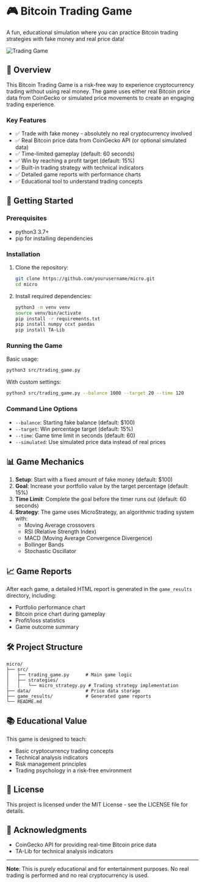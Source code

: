 # 🎮 Bitcoin Trading Game

A fun, educational simulation where you can practice Bitcoin trading strategies with fake money and real price data!

![Trading Game](docs/trading_game_screenshot.png)

## 📝 Overview

This Bitcoin Trading Game is a risk-free way to experience cryptocurrency trading without using real money. The game uses either real Bitcoin price data from CoinGecko or simulated price movements to create an engaging trading experience.

### Key Features

- ✅ Trade with fake money - absolutely no real cryptocurrency involved
- ✅ Real Bitcoin price data from CoinGecko API (or optional simulated data)
- ✅ Time-limited gameplay (default: 60 seconds)
- ✅ Win by reaching a profit target (default: 15%)
- ✅ Built-in trading strategy with technical indicators
- ✅ Detailed game reports with performance charts
- ✅ Educational tool to understand trading concepts

## 🚀 Getting Started

### Prerequisites

- python3 3.7+
- pip for installing dependencies

### Installation

1. Clone the repository:
   ```bash
   git clone https://github.com/yourusername/micro.git
   cd micro
   ```

2. Install required dependencies:
   ```bash
   python3 -m venv venv
   source venv/bin/activate
   pip install -r requirements.txt
   pip install numpy ccxt pandas
   pip install TA-Lib
   ```

### Running the Game

Basic usage:
```bash
python3 src/trading_game.py
```

With custom settings:
```bash
python3 src/trading_game.py --balance 1000 --target 20 --time 120
```

### Command Line Options

- `--balance`: Starting fake balance (default: $100)
- `--target`: Win percentage target (default: 15%)
- `--time`: Game time limit in seconds (default: 60)
- `--simulated`: Use simulated price data instead of real prices

## 📊 Game Mechanics

1. **Setup**: Start with a fixed amount of fake money (default: $100)
2. **Goal**: Increase your portfolio value by the target percentage (default: 15%)
3. **Time Limit**: Complete the goal before the timer runs out (default: 60 seconds)
4. **Strategy**: The game uses MicroStrategy, an algorithmic trading system with:
   - Moving Average crossovers
   - RSI (Relative Strength Index)
   - MACD (Moving Average Convergence Divergence)
   - Bollinger Bands
   - Stochastic Oscillator

## 📈 Game Reports

After each game, a detailed HTML report is generated in the `game_results` directory, including:
- Portfolio performance chart
- Bitcoin price chart during gameplay
- Profit/loss statistics
- Game outcome summary

## 🛠️ Project Structure

```
micro/
├── src/
│   ├── trading_game.py      # Main game logic
│   ├── strategies/
│   │   └── micro_strategy.py # Trading strategy implementation
├── data/                    # Price data storage
├── game_results/            # Generated game reports
└── README.md
```

## 📚 Educational Value

This game is designed to teach:
- Basic cryptocurrency trading concepts
- Technical analysis indicators
- Risk management principles
- Trading psychology in a risk-free environment

## 📄 License

This project is licensed under the MIT License - see the LICENSE file for details.

## 🙏 Acknowledgments

- CoinGecko API for providing real-time Bitcoin price data
- TA-Lib for technical analysis indicators

---

**Note**: This is purely educational and for entertainment purposes. No real trading is performed and no real cryptocurrency is used.
